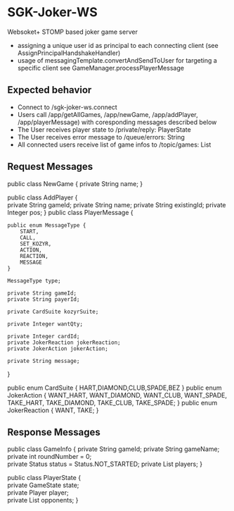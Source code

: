 # SGK-Joker-WS
Websoket+ STOMP based joker game server

- assigning a unique user id as principal to each connecting client (see AssignPrincipalHandshakeHandler)
- usage of messagingTemplate.convertAndSendToUser for targeting a specific client see GameManager.processPlayerMessage

## Expected behavior
- Connect to /sgk-joker-ws.connect
- Users call /app/getAllGames, /app/newGame, /app/addPlayer, /app/playerMessage) with coresponding messages described below
- The User receives player state to /private/reply: PlayerState
- The User receives error message to /queue/errors: String
- All connected users receive list of game infos to /topic/games: List<GameInfo>

## Request Messages

public class NewGame {
	private String name;
}

public class AddPlayer {	
	private String gameId;
	private String name;
	private String existingId;
	private Integer pos;
}
public class PlayerMessage {
	
	public enum MessageType {
		START,
		CALL,
		SET_KOZYR,
		ACTION,
		REACTION,
		MESSAGE
	}
	
	MessageType type;
	
	private String gameId;
	private String payerId;
	
	private CardSuite kozyrSuite;
	
	private Integer wantQty;
	
	private Integer cardId;
	private JokerReaction jokerReaction;
	private JokerAction jokerAction;
	
	private String message;	
}

public enum CardSuite {	
	HART,DIAMOND,CLUB,SPADE,BEZ
}
public enum JokerAction {
	WANT_HART, WANT_DIAMOND, WANT_CLUB, WANT_SPADE, TAKE_HART, TAKE_DIAMOND, TAKE_CLUB, TAKE_SPADE;
}
public enum JokerReaction {
	WANT, TAKE;
}

## Response Messages

public class GameInfo {	
	private String gameId;
	private String gameName;	
	private int roundNumber = 0;		
	private Status status = Status.NOT_STARTED;	
	private List<Player> players;
}

public class PlayerState {	
	private GameState state;	
	private Player player;	
	private List<Player> opponents;
}
